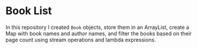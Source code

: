 # Book List
In this repository I created `Book` objects, store them in an ArrayList, create a Map with book names and author names, and filter the books based on their page count using stream operations and lambda expressions.
